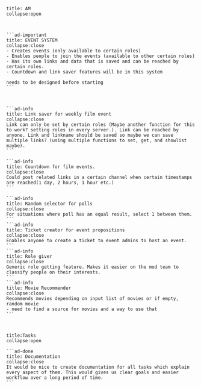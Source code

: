 ````ad-abstract
title: AM
collapse:open



```ad-important
title: EVENT SYSTEM
collapse:close
- Creates events (only available to certain roles)
- Enables people to join the events (available to other certain roles)
- Has its own links and data that is saved and can be reached by certain roles.
- Countdown and link saver features will be in this system

needs to be designed before starting
```



```ad-info
title: Link saver for weekly film event
collapse:close
Link can only be set by certain roles (Maybe another function for this to work? setting roles in every server.). Link can be reached by anyone. Link and linkname should be saved so maybe we can save multiple links? (using multiple functions to set, get, and showlist maybe).  
```

```ad-info
title: Countdown for film events.
collapse:close
Could post related links in a certain channel when certain timestamps are reached(1 day, 2 hours, 1 hour etc.) 
```

```ad-info
title: Random selector for polls
collapse:close
For situations where poll has an equal result, select 1 between them.
```
```ad-info
title: Ticket creator for event propositions
collapse:close
Enables anyone to create a ticket to event admins to host an event.
```
```ad-info
title: Role giver
collapse:close
Generic role getting feature. Makes it easier on the mod team to classify people on their interests.
```
```ad-info
title: Movie Recommender
collapse:close
Recommends movies depending on input list of movies or if empty, random movie
- need to find a source for movies and a way to use that
```



````


````ad-todo
title:Tasks
collapse:open

```ad-done
title: Documentation
collapse:close
It would be nice to create documentation for all tasks which explain every aspect of them. This would gives us clear goals and easier workflow over a long period of time.
```

````
